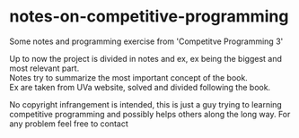 # notes-on-competitive-programming
Some notes and programming exercise from 'Competitve Programming 3'  
  
Up to now the project is divided in notes and ex, ex being the biggest and most relevant part.  
Notes try to summarize the most important concept of the book.  
Ex are taken from UVa website, solved and divided following the book.  
  
No copyright infrangement is intended, this is just a guy trying to learning competitive programming and possibly helps others along the long way.
For any problem feel free to contact
